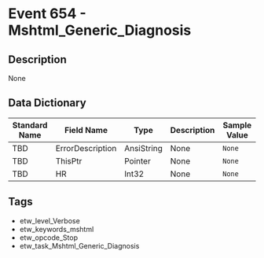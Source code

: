 # Event 654 - Mshtml_Generic_Diagnosis

## Description
None

## Data Dictionary
|Standard Name|Field Name|Type|Description|Sample Value|
|---|---|---|---|---|
|TBD|ErrorDescription|AnsiString|None|`None`|
|TBD|ThisPtr|Pointer|None|`None`|
|TBD|HR|Int32|None|`None`|

## Tags
* etw_level_Verbose
* etw_keywords_mshtml
* etw_opcode_Stop
* etw_task_Mshtml_Generic_Diagnosis